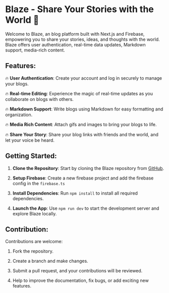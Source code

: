 # Blaze - Share Your Stories with the World 🚀

Welcome to Blaze, an blog platform built with Next.js and Firebase, empowering you to share your stories, ideas, and thoughts with the world. Blaze offers user authentication, real-time data updates, Markdown support, media-rich content.

## Features:

🔥 **User Authentication**: Create your account and log in securely to manage your blogs.

🔥 **Real-time Editing**: Experience the magic of real-time updates as you collaborate on blogs with others.

🔥 **Markdown Support**: Write blogs using Markdown for easy formatting and organization.

🔥 **Media Rich Content**: Attach gifs and images to bring your blogs to life.

🔥 **Share Your Story**: Share your blog links with friends and the world, and let your voice be heard.


## Getting Started:

1. **Clone the Repository**: Start by cloning the Blaze repository from [GitHub](https://github.com/yourusername/Blaze-the-blog-website).

2. **Setup Firebase**: Create a new firebase project and add the firebase config in the `firebase.ts `

3. **Install Dependencies**: Run `npm install` to install all required dependencies.

4. **Launch the App**: Use `npm run dev` to start the development server and explore Blaze locally.

## Contribution:

Contributions are welcome:

1. Fork the repository.

2. Create a branch and make changes.

3. Submit a pull request, and your contributions will be reviewed.

4. Help to improve the documentation, fix bugs, or add exciting new features.

